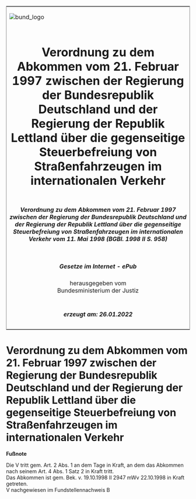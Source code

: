 <span id="DECKBLATT.html"></span>

<table border="0" frame="border" width="100%">

<tr valign="top">

<td align="left">

![bund\_logo](BfJ_2021_Web_de_de.gif)

</td>

<td align="right">

 

</td>

</tr>

<tr align="center" valign="middle">

<td colspan="2">

# Verordnung zu dem Abkommen vom 21. Februar 1997 zwischen der Regierung der Bundesrepublik Deutschland und der Regierung der Republik Lettland über die gegenseitige Steuerbefreiung von Straßenfahrzeugen im internationalen Verkehr

</td>

</tr>

<tr align="center" valign="middle">

<td colspan="2">

##### Verordnung zu dem Abkommen vom 21. Februar 1997 zwischen der Regierung der Bundesrepublik Deutschland und der Regierung der Republik Lettland über die gegenseitige Steuerbefreiung von Straßenfahrzeugen im internationalen Verkehr vom 11. Mai 1998 (BGBl. 1998 II S. 958)

</td>

</tr>

<tr align="center" valign="middle">

<td colspan="2">

  
  

##### Gesetze im Internet - ePub  
  
herausgegeben vom  
Bundesministerium der Justiz

</td>

</tr>

<tr align="center" valign="bottom">

<td colspan="2">

  
  

##### erzeugt am: 26.01.2022

</td>

</tr>

</table>

<span id="BJNR095820998.html"></span>

# Verordnung zu dem Abkommen vom 21. Februar 1997 zwischen der Regierung der Bundesrepublik Deutschland und der Regierung der Republik Lettland über die gegenseitige Steuerbefreiung von Straßenfahrzeugen im internationalen Verkehr

<div>

  
**Fußnote**

<div class="jnhtml">

<div>

<div class="jurAbsatz">

Die V tritt gem. Art. 2 Abs. 1 an dem Tage in Kraft, an dem das Abkommen
nach seinem Art. 4 Abs. 1 Satz 2 in Kraft tritt.  
Das Abkommen ist gem. Bek. v. 19.10.1998 II 2947 mWv 22.10.1998 in Kraft
getreten.  
V nachgewiesen im Fundstellennachweis B

</div>

</div>

</div>

</div>

